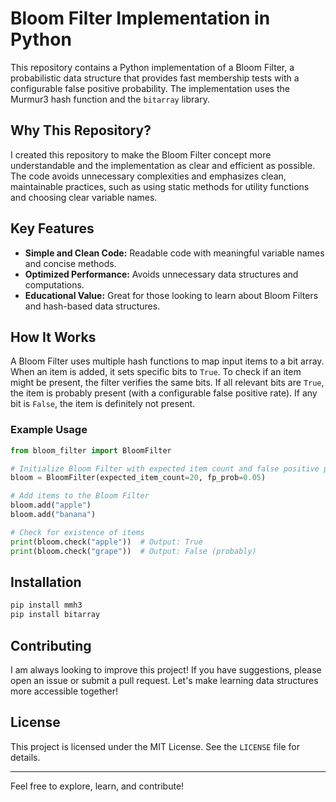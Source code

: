 # Bloom Filter Implementation in Python

This repository contains a Python implementation of a Bloom Filter, a probabilistic data structure that provides fast membership tests with a configurable false positive probability. The implementation uses the Murmur3 hash function and the `bitarray` library.

## Why This Repository?
I created this repository to make the Bloom Filter concept more understandable and the implementation as clear and efficient as possible. The code avoids unnecessary complexities and emphasizes clean, maintainable practices, such as using static methods for utility functions and choosing clear variable names.

## Key Features
- **Simple and Clean Code:** Readable code with meaningful variable names and concise methods.
- **Optimized Performance:** Avoids unnecessary data structures and computations.
- **Educational Value:** Great for those looking to learn about Bloom Filters and hash-based data structures.

## How It Works
A Bloom Filter uses multiple hash functions to map input items to a bit array. When an item is added, it sets specific bits to `True`. To check if an item might be present, the filter verifies the same bits. If all relevant bits are `True`, the item is probably present (with a configurable false positive rate). If any bit is `False`, the item is definitely not present.

### Example Usage
```python
from bloom_filter import BloomFilter

# Initialize Bloom Filter with expected item count and false positive probability
bloom = BloomFilter(expected_item_count=20, fp_prob=0.05)

# Add items to the Bloom Filter
bloom.add("apple")
bloom.add("banana")

# Check for existence of items
print(bloom.check("apple"))  # Output: True
print(bloom.check("grape"))  # Output: False (probably)
```

## Installation
```bash
pip install mmh3
pip install bitarray
```

## Contributing
I am always looking to improve this project! If you have suggestions, please open an issue or submit a pull request. Let's make learning data structures more accessible together!

## License
This project is licensed under the MIT License. See the `LICENSE` file for details.

---
Feel free to explore, learn, and contribute!

